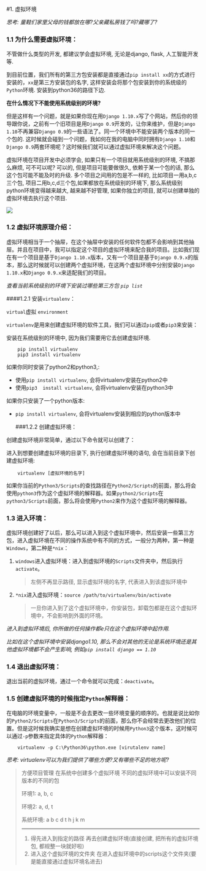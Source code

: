 #1.	虚拟环境

*思考: 童鞋们家里父母的钱都放在哪?父亲藏私房钱了吗?藏哪了?*

### 1.1	为什么需要虚拟环境：

不管做什么类型的开发, 都建议学会虚拟环境, 无论是django, flask, 人工智能开发等.

到目前位置，我们所有的第三方包安装都是直接通过`pip install xx`的方式进行安装的，`xx`是第三方安装包的名字, 这样安装会将那个包安装到你的系统级的`Python`环境. 安装到python36的路径下边.

**在什么情况下不能使用系统级别的环境?**

但是这样有一个问题，就是如果你现在用`Django 1.10.x`写了个网站，然后你的领导跟你说，之前有一个旧项目是用`Django 0.9`开发的，让你来维护，但是`Django 1.10`不再兼容`Django 0.9`的一些语法了。同一个环境中不能安装两个版本的同一个包的. 这时候就会碰到一个问题，我如何在我的电脑中同时拥有`Django 1.10`和`Django 0.9`两套环境呢？这时候我们就可以通过虚拟环境来解决这个问题。

虚拟环境在项目开发中必须学会, 如果只有一个项目就用系统级别的环境, 不搞那么麻烦, 可不可以呢? 可以的, 但是项目可能要做很久, 依赖于某一个包的话, 那么这个包可能不能及时的升级.  多个项目之间用的包是不一样的, 比如项目一用a,b,c三个包, 项目二用b,c,d三个包,如果都放在系统级别的环境下, 那么系统级别python环境变得越来越大, 越来越不好管理, 如果你独立的项目, 就可以创建单独的虚拟环境去执行这个项目.

![](images\1-1.png)

### 1.2	虚拟环境原理介绍：

虚拟环境相当于一个抽屉，在这个抽屉中安装的任何软件包都不会影响到其他抽屉。并且在项目中，我可以指定这个项目的虚拟环境来配合我的项目。比如我们现在有一个项目是基于`Django 1.10.x`版本，又有一个项目是基于`Django 0.9.x`的版本，那么这时候就可以创建两个虚拟环境，在这两个虚拟环境中分别安装`Django 1.10.x`和`Django 0.9.x`来适配我们的项目。

*查看当前系统级别的环境下安装过哪些第三方包 `pip list`*

####1.2.1	安装`virtualenv`：

`virtual`虚拟 `environment`

`virtualenv`是用来创建虚拟环境的软件工具，我们可以通过`pip`或者`pip3`来安装：

安装在系统级别的环境中, 因为我们需要用它去创建虚拟环境.

```
    pip install virtualenv
    pip3 install virtualenv
```

如果你同时安装了python2和python3,:

* 使用`pip install virtualenv`, 会将virtualenv安装在python2中
* 使用`pip3  install virtualenv`, 会将virtualenv安装在python3中

如果你只安装了一个python版本:

* `pip install virtualenv`, 会将virtualenv安装到相应的python版本中

  

	###1.2.2	创建虚拟环境：

创建虚拟环境非常简单，通过以下命令就可以创建了：

进入到想要创建虚拟环境的目录下, 执行创建虚拟环境的语句, 会在当前目录下创建虚拟环境:

```
    virtualenv [虚拟环境的名字]
```

如果你当前的`Python3/Scripts`的查找路径在`Python2/Scripts`的前面，那么将会使用`python3`作为这个虚拟环境的解释器。如果`python2/Scripts`在`python3/Scripts`前面，那么将会使用`Python2`来作为这个虚拟环境的解释器。

### 1.3	进入环境：

虚拟环境创建好了以后，那么可以进入到这个虚拟环境中，然后安装一些第三方包，进入虚拟环境在不同的操作系统中有不同的方式，一般分为两种，第一种是`Windows`，第二种是`*nix`：

1. `windows`进入虚拟环境：进入到虚拟环境的`Scripts`文件夹中，然后执行`activate`。

   > 左侧不再显示路径, 显示虚拟环境的名字, 代表进入到该虚拟环境中

2. `*nix`进入虚拟环境：`source /path/to/virtualenv/bin/activate`

   > 一旦你进入到了这个虚拟环境中，你安装包，卸载包都是在这个虚拟环境中，不会影响到外面的环境。

*进入到虚拟环境后, 你所做的任何操作都e只在这个虚拟环境中起作用.*

*比如在这个虚拟环境中安装django1.10, 那么不会对其他的无论是系统环境还是其他虚拟环境都不会产生影响, 例如`pip install django == 1.10`*

### 1.4  退出虚拟环境：

退出当前的虚拟环境，通过一个命令就可以完成：`deactivate`。

### 1.5  创建虚拟环境的时候指定`Python`解释器：

在电脑的环境变量中，一般是不会去更改一些环境变量的顺序的。也就是说比如你的`Python2/Scripts`在`Python3/Scripts`的前面，那么你不会经常去更改他们的位置。但是这时候我确实是想在创建虚拟环境的时候用`Python3`这个版本，这时候可以通过`-p`参数来指定具体的`Python`解释器：

```
    virtualenv -p C:\Python36\python.exe [virutalenv name]
```

*思考: virtualenv可以为我们提供了哪些方便?又有哪些不足的地方呢?*

> 方便项目管理 在系统中创建多个虚拟环境  不同的虚拟环境中可以安装不同版本的不同的包
>
> 环境1:   a, b, c
>
> 环境2:   a, d, t 
>
> 系统环境:  a b c d t h j k m
>
> ---------------------------------------------------------
>
> 1. 得先进入到指定的路径 再去创建虚拟环境(直接创建, 把所有的虚拟环境包, 都规整一块就好啦)
> 2. 进入这个虚拟环境的文件夹 在进入虚拟环境中的scripts这个文件夹(要是能直接通过虚拟环境名进去)







